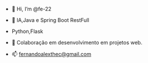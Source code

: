 - 👋 Hi, I’m @fe-22
- 👀 IA,Java e Spring Boot RestFull
- Python,Flask

- 💞️ Colaboração em desenvolvimento em projetos web.
- 📫 fernandoalexthec@gmail.com

<!---
fe-22/fe-22 is a ✨ special ✨ repository because its `README.md` (this file) appears on your GitHub profile.
You can click the Preview link to take a look at your changes.
--->
